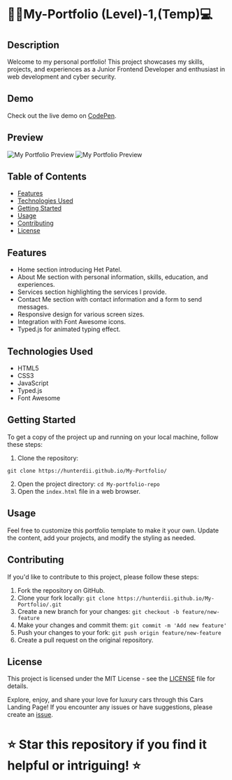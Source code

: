 # 👨‍💻My-Portfolio (Level)-1,(Temp)💻

## Description

Welcome to my personal portfolio! This project showcases my skills, projects, and experiences as a Junior Frontend Developer and enthusiast in web development and cyber security.

## Demo

Check out the live demo on [CodePen](https://codepen.io/Hunterdii/pen/eYXydKr).

## Preview

![My Portfolio Preview](https://github.com/Hunterdii/My-Portfolio/assets/124852522/4bca18d6-1386-4209-b5a6-d77666c80681)
![My Portfolio Preview](https://github.com/Hunterdii/My-Portfolio/assets/124852522/b12bdc8b-deb8-4435-9428-925352c19a42)


## Table of Contents

- [Features](#features)
- [Technologies Used](#technologies-used)
- [Getting Started](#getting-started)
- [Usage](#usage)
- [Contributing](#contributing)
- [License](#license)

## Features

- Home section introducing Het Patel.
- About Me section with personal information, skills, education, and experiences.
- Services section highlighting the services I provide.
- Contact Me section with contact information and a form to send messages.
- Responsive design for various screen sizes.
- Integration with Font Awesome icons.
- Typed.js for animated typing effect.

## Technologies Used

- HTML5
- CSS3
- JavaScript
- Typed.js
- Font Awesome

## Getting Started

To get a copy of the project up and running on your local machine, follow these steps:

1. Clone the repository:
 ```
git clone https://hunterdii.github.io/My-Portfolio/
```

2. Open the project directory: `cd My-portfolio-repo`
3. Open the `index.html` file in a web browser.

## Usage

Feel free to customize this portfolio template to make it your own. Update the content, add your projects, and modify the styling as needed.

## Contributing

If you'd like to contribute to this project, please follow these steps:

1. Fork the repository on GitHub.
2. Clone your fork locally: `git clone https://hunterdii.github.io/My-Portfolio/.git`
3. Create a new branch for your changes: `git checkout -b feature/new-feature`
4. Make your changes and commit them: `git commit -m 'Add new feature'`
5. Push your changes to your fork: `git push origin feature/new-feature`
6. Create a pull request on the original repository.

## License

This project is licensed under the MIT License - see the [LICENSE](LICENSE) file for details.

Explore, enjoy, and share your love for luxury cars through this Cars Landing Page! If you encounter any issues or have suggestions, please create an [issue](https://github.com/your-username/Hunterdii/issues). 

# ⭐ Star this repository if you find it helpful or intriguing! ⭐
